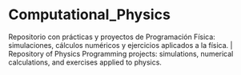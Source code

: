 # Computational_Physics
Repositorio con prácticas y proyectos de Programación Física: simulaciones, cálculos numéricos y ejercicios aplicados a la física. | Repository of Physics Programming projects: simulations, numerical calculations, and exercises applied to physics.
